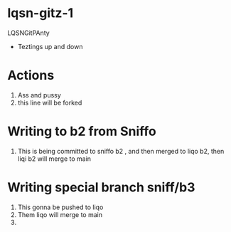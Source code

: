 # lqsn-gitz-1
LQSNGitPAnty
- Teztings up and down 

# Actions 

1. Ass and pussy 
2. this line will be forked 

# Writing to b2 from Sniffo
1. This is being committed to sniffo b2 , and then merged to liqo b2, then liqi b2 will merge to main 

# Writing special branch sniff/b3 
1. This gonna be pushed to liqo 
2. Them liqo will merge to main 
3. 